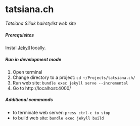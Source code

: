 # tatsiana.ch
*Tatsiana Siliuk hairstylist web site*

##### Prerequisites
Instal [Jekyll](https://jekyllrb.com/) locally.

##### Run in development mode
1. Open terminal
2. Change directory to a project: `cd ~/Projects/tatsiana.ch/`
3. Run web site: `bundle exec jekyll serve --incremental`
4. Go to http://localhost:4000/

##### Additional commands
- to terminate web server: `press ctrl-c to stop`
- to build web site: `bundle exec jekyll build`
